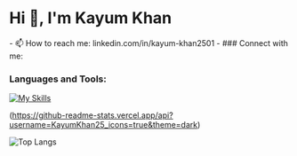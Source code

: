 <h1>Hi 👋, I'm Kayum Khan</h1>
- 📫 How to reach me: <a hre="https://www.linkedin.com/in/kayum-khan2501/">linkedin.com/in/kayum-khan2501</a>
- ### Connect with me:

### Languages and Tools:
[![My Skills](https://skillicons.dev/icons?i=,html,css,javascript,bootstrap,mysql,c,java,python,wordpress,gitHub,git)](https://skillicons.dev)

(https://github-readme-stats.vercel.app/api?username=KayumKhan25_icons=true&theme=dark)

![Top Langs](https://github-readme-stats.vercel.app/api/top-langs/?username=KayumKhan25&theme=dark)

<br>
